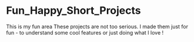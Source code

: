 # Fun_Happy_Short_Projects
This is my fun area 
These projects are not too serious. 
I made them just for fun - to understand some cool features or just doing what I love !
